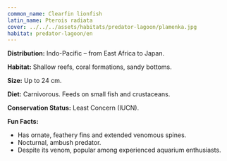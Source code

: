 ```yaml
---
common_name: Clearfin lionfish
latin_name: Pterois radiata
cover: ../../../assets/habitats/predator-lagoon/plamenka.jpg
habitat: predator-lagoon/en
---
```

**Distribution:** Indo-Pacific – from East Africa to Japan.

**Habitat:** Shallow reefs, coral formations, sandy bottoms.

**Size:** Up to 24 cm.

**Diet:** Carnivorous. Feeds on small fish and crustaceans.

**Conservation Status:** Least Concern (IUCN).

**Fun Facts:**
- Has ornate, feathery fins and extended venomous spines.
- Nocturnal, ambush predator.
- Despite its venom, popular among experienced aquarium enthusiasts.
